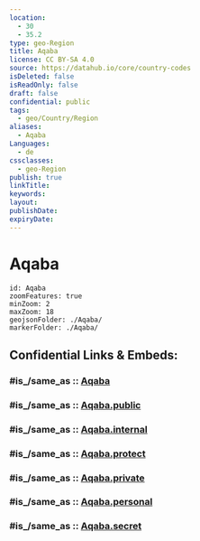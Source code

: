 ```yaml
---
location:
  - 30
  - 35.2
type: geo-Region
title: Aqaba
license: CC BY-SA 4.0
source: https://datahub.io/core/country-codes
isDeleted: false
isReadOnly: false
draft: false
confidential: public
tags:
  - geo/Country/Region
aliases:
  - Aqaba
Languages:
  - de
cssclasses:
  - geo-Region
publish: true
linkTitle:
keywords:
layout:
publishDate:
expiryDate:
---
```


# Aqaba

```leaflet
id: Aqaba
zoomFeatures: true 
minZoom: 2 
maxZoom: 18
geojsonFolder: ./Aqaba/
markerFolder: ./Aqaba/
```


## Confidential Links & Embeds: 

### #is_/same_as :: [Aqaba](/_Standards/Earth/Continent/Asia/Asia~West/Jordan/Governorates~Jordan/Aqaba.md) 

### #is_/same_as :: [Aqaba.public](/_public/Earth/Continent/Asia/Asia~West/Jordan/Governorates~Jordan/Aqaba.public.md) 

### #is_/same_as :: [Aqaba.internal](/_internal/Earth/Continent/Asia/Asia~West/Jordan/Governorates~Jordan/Aqaba.internal.md) 

### #is_/same_as :: [Aqaba.protect](/_protect/Earth/Continent/Asia/Asia~West/Jordan/Governorates~Jordan/Aqaba.protect.md) 

### #is_/same_as :: [Aqaba.private](/_private/Earth/Continent/Asia/Asia~West/Jordan/Governorates~Jordan/Aqaba.private.md) 

### #is_/same_as :: [Aqaba.personal](/_personal/Earth/Continent/Asia/Asia~West/Jordan/Governorates~Jordan/Aqaba.personal.md) 

### #is_/same_as :: [Aqaba.secret](/_secret/Earth/Continent/Asia/Asia~West/Jordan/Governorates~Jordan/Aqaba.secret.md)

